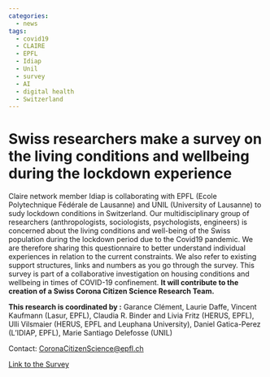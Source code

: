 ```yaml
---
categories:
  - news
tags:
  - covid19
  - CLAIRE
  - EPFL
  - Idiap
  - Unil
  - survey
  - AI
  - digital health
  - Switzerland
---
```


# Swiss researchers make a survey on the living conditions and wellbeing during the lockdown experience


Claire network member Idiap is collaborating with EPFL (Ecole Polytechnique Fédérale de Lausanne) and UNIL (University of Lausanne) to sudy lockdown conditions in Switzerland. Our multidisciplinary group of researchers (anthropologists, sociologists, psychologists, engineers) is concerned about the living conditions and well-being of the Swiss population during the lockdown period due to the Covid19 pandemic. We are therefore sharing this questionnaire to better understand individual experiences in relation to the current constraints. We also refer to existing support structures, links and numbers as you go through the survey. This survey is part of a collaborative investigation on housing conditions and wellbeing in times of COVID-19 confinement. **It will contribute to the creation of a Swiss Corona Citizen Science Research Team.**

**This research is coordinated by :** 
Garance Clément, Laurie Daffe, Vincent Kaufmann (Lasur, EPFL), Claudia R. Binder and Livia Fritz (HERUS, EPFL), Ulli Vilsmaier (HERUS, EPFL and Leuphana University), Daniel Gatica-Perez (L’IDIAP, EPFL), Marie Santiago Delefosse (UNIL)

Contact: [CoronaCitizenScience@epfl.ch](mailto:CoronaCitizenScience@epfl.ch)

[Link to the Survey](https://fr.surveymonkey.com/r/WY7DG2T)